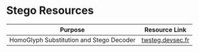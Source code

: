 # Stego Resources

|Purpose|Resource Link|
| ------ |------|
|HomoGlyph Substitution and Stego Decoder|[twsteg.devsec.fr](https://twsteg.devsec.fr)|

